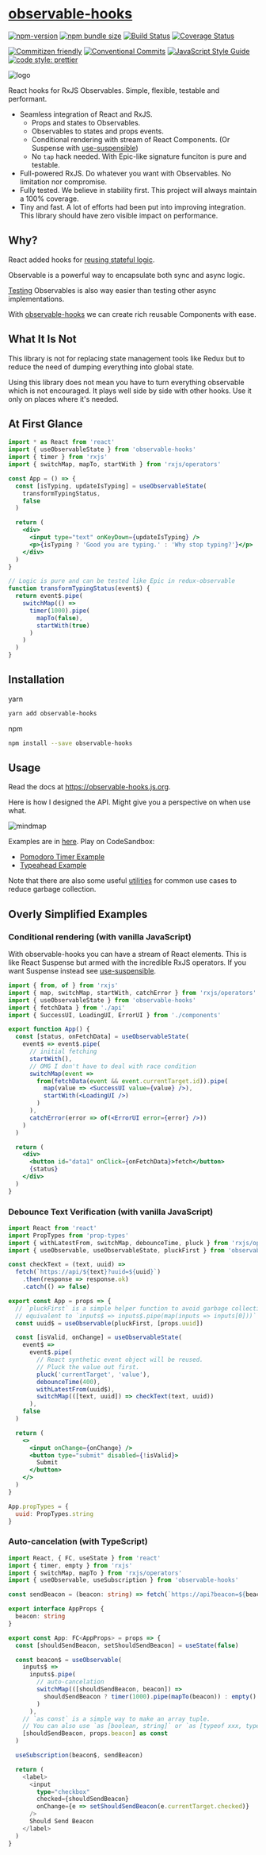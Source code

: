 # [observable-hooks](https://github.com/crimx/observable-hooks)

[![npm-version](https://img.shields.io/npm/v/observable-hooks.svg)](https://www.npmjs.com/package/observable-hooks)
[![npm bundle size](https://img.shields.io/bundlephobia/minzip/observable-hooks)](https://bundlephobia.com/result?p=observable-hooks)
[![Build Status](https://img.shields.io/travis/com/crimx/observable-hooks/master)](https://travis-ci.com/crimx/observable-hooks)
[![Coverage Status](https://img.shields.io/coveralls/github/crimx/observable-hooks/master)](https://coveralls.io/github/crimx/observable-hooks?branch=master)

[![Commitizen friendly](https://img.shields.io/badge/commitizen-friendly-brightgreen.svg?maxAge=2592000)](http://commitizen.github.io/cz-cli/)
[![Conventional Commits](https://img.shields.io/badge/Conventional%20Commits-1.0.0-brightgreen.svg?maxAge=2592000)](https://conventionalcommits.org)
[![JavaScript Style Guide](https://img.shields.io/badge/code_style-standard-brightgreen.svg)](https://standardjs.com)
[![code style: prettier](https://img.shields.io/badge/code_style-prettier-ff69b4.svg?style=flat-square)](https://github.com/prettier/prettier)

![logo](https://github.com/crimx/observable-hooks/blob/master/logo.jpg?raw=true)

React hooks for RxJS Observables. Simple, flexible, testable and performant.

- Seamless integration of React and RxJS.
  - Props and states to Observables.
  - Observables to states and props events.
  - Conditional rendering with stream of React Components. (Or Suspense with [use-suspensible](https://github.com/crimx/use-suspensible))
  - No `tap` hack needed. With Epic-like signature funciton is pure and testable.
- Full-powered RxJS. Do whatever you want with Observables. No limitation nor compromise.
- Fully tested. We believe in stability first. This project will always maintain a 100% coverage.
- Tiny and fast. A lot of efforts had been put into improving integration. This library should have zero visible impact on performance.

## Why?

React added hooks for [reusing stateful logic](https://reactjs.org/docs/hooks-intro.html#its-hard-to-reuse-stateful-logic-between-components).

Observable is a powerful way to encapsulate both sync and async logic.

[Testing](https://rxjs-dev.firebaseapp.com/guide/testing/marble-testing) Observables is also way easier than testing other async implementations.

With [observable-hooks](https://github.com/crimx/observable-hooks) we can create rich reusable Components with ease.

## What It Is Not

This library is not for replacing state management tools like Redux but to reduce the need of dumping everything into global state.

Using this library does not mean you have to turn everything observable which is not encouraged. It plays well side by side with other hooks. Use it only on places where it's needed.

## At First Glance

```jsx
import * as React from 'react'
import { useObservableState } from 'observable-hooks'
import { timer } from 'rxjs'
import { switchMap, mapTo, startWith } from 'rxjs/operators'

const App = () => {
  const [isTyping, updateIsTyping] = useObservableState(
    transformTypingStatus,
    false
  )

  return (
    <div>
      <input type="text" onKeyDown={updateIsTyping} />
      <p>{isTyping ? 'Good you are typing.' : 'Why stop typing?'}</p>
    </div>
  )
}

// Logic is pure and can be tested like Epic in redux-observable
function transformTypingStatus(event$) {
  return event$.pipe(
    switchMap(() =>
      timer(1000).pipe(
        mapTo(false),
        startWith(true)
      )
    )
  )
}
```

## Installation

yarn

```bash
yarn add observable-hooks
```

npm

```bash
npm install --save observable-hooks
```

## Usage

Read the docs at <https://observable-hooks.js.org>.

Here is how I designed the API. Might give you a perspective on when use what.

![mindmap](https://github.com/crimx/observable-hooks/blob/master/observable-hooks.png?raw=true)

Examples are in [here](https://github.com/crimx/observable-hooks/tree/master/examples). Play on CodeSandbox:

- [Pomodoro Timer Example](https://codesandbox.io/s/github/crimx/observable-hooks/tree/master/examples/pomodoro-timer)
- [Typeahead Example](https://codesandbox.io/s/github/crimx/observable-hooks/tree/master/examples/typeahead)

Note that there are also some useful [utilities](https://observable-hooks.js.org/modules/_helpers_.html) for common use cases to reduce garbage collection.

## Overly Simplified Examples

### Conditional rendering (with vanilla JavaScript)

With observable-hooks you can have a stream of React elements. This is like React Suspense but armed with the incredible RxJS operators. If you want Suspense instead see [use-suspensible](https://github.com/crimx/use-suspensible).

```jsx
import { from, of } from 'rxjs'
import { map, switchMap, startWith, catchError } from 'rxjs/operators'
import { useObservableState } from 'observable-hooks'
import { fetchData } from './api'
import { SuccessUI, LoadingUI, ErrorUI } from './components'

export function App() {
  const [status, onFetchData] = useObservableState(
    event$ => event$.pipe(
      // initial fetching
      startWith(),
      // OMG I don't have to deal with race condition
      switchMap(event =>
        from(fetchData(event && event.currentTarget.id)).pipe(
          map(value => <SuccessUI value={value} />),
          startWith(<LoadingUI />)
        )
      ),
      catchError(error => of(<ErrorUI error={error} />))
    )
  )

  return (
    <div>
      <button id="data1" onClick={onFetchData}>fetch</button>
      {status}
    </div>
  )
}
```

### Debounce Text Verification (with vanilla JavaScript)

```jsx
import React from 'react'
import PropTypes from 'prop-types'
import { withLatestFrom, switchMap, debounceTime, pluck } from 'rxjs/operators'
import { useObservable, useObservableState, pluckFirst } from 'observable-hooks'

const checkText = (text, uuid) =>
  fetch(`https://api/${text}?uuid=${uuid}`)
    .then(response => response.ok)
    .catch(() => false)

export const App = props => {
  // `pluckFirst` is a simple helper function to avoid garbage collection,
  // equivalent to `inputs$ => inputs$.pipe(map(inputs => inputs[0]))`
  const uuid$ = useObservable(pluckFirst, [props.uuid])

  const [isValid, onChange] = useObservableState(
    event$ =>
      event$.pipe(
        // React synthetic event object will be reused.
        // Pluck the value out first.
        pluck('currentTarget', 'value'),
        debounceTime(400),
        withLatestFrom(uuid$),
        switchMap(([text, uuid]) => checkText(text, uuid))
      ),
    false
  )

  return (
    <>
      <input onChange={onChange} />
      <button type="submit" disabled={!isValid}>
        Submit
      </button>
    </>
  )
}

App.propTypes = {
  uuid: PropTypes.string
}
```

### Auto-cancelation (with TypeScript)

```typescript
import React, { FC, useState } from 'react'
import { timer, empty } from 'rxjs'
import { switchMap, mapTo } from 'rxjs/operators'
import { useObservable, useSubscription } from 'observable-hooks'

const sendBeacon = (beacon: string) => fetch(`https://api?beacon=${beacon}`)

export interface AppProps {
  beacon: string
}

export const App: FC<AppProps> = props => {
  const [shouldSendBeacon, setShouldSendBeacon] = useState(false)

  const beacon$ = useObservable(
    inputs$ =>
      inputs$.pipe(
        // auto-cancelation
        switchMap(([shouldSendBeacon, beacon]) =>
          shouldSendBeacon ? timer(1000).pipe(mapTo(beacon)) : empty()
        )
      ),
    // `as const` is a simple way to make an array tuple.
    // You can also use `as [boolean, string]` or `as [typeof xxx, typeof xxx]`
    [shouldSendBeacon, props.beacon] as const
  )

  useSubscription(beacon$, sendBeacon)

  return (
    <label>
      <input
        type="checkbox"
        checked={shouldSendBeacon}
        onChange={e => setShouldSendBeacon(e.currentTarget.checked)}
      />
      Should Send Beacon
    </label>
  )
}
```
